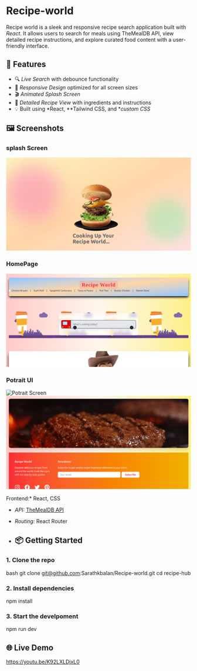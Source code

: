 # Recipe-world
Recipe world is a sleek and responsive recipe search application built with *React*. It allows users to search for meals using TheMealDB API, view detailed recipe instructions, and explore curated food content with a user-friendly interface.


## 🚀 Features

- 🔍 *Live Search* with debounce functionality
- 📱 *Responsive Design* optimized for all screen sizes
- 🎬 *Animated Splash Screen*
- 🧾 *Detailed Recipe View* with ingredients and instructions
- 💡 Built using *React, **Tailwind CSS, and **custom CSS*

## 🖼️ Screenshots
### splash Screen
![Splash Screen](./splashscreen.png)

### HomePage
![Home Screen](./home.png)

### Potrait UI

![Potrait Screen](./Randon_recipes.png)
![Potrait Screen 2](./footer.png)



Frontend:* React, CSS
- *API:* [TheMealDB API](https://www.themealdb.com/api.php)
- *Routing:* React Router

- ## 📦 Getting Started

### 1. Clone the repo
bash
git clone git@github.com:Sarathkbalan/Recipe-world.git
cd recipe-hub

### 2. Install dependencies

npm install

### 3. Start the develpoment 

npm run dev

## 🌐 Live Demo 

https://youtu.be/K92LXLDjxL0

